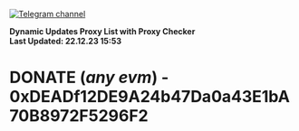 [![Telegram channel](https://img.shields.io/endpoint?url=https://runkit.io/damiankrawczyk/telegram-badge/branches/master?url=https://t.me/n4z4v0d)](https://t.me/n4z4v0d) 

**Dynamic Updates Proxy List with Proxy Checker**  
**Last Updated: 22.12.23 15:53**

# DONATE (_any evm_) - 0xDEADf12DE9A24b47Da0a43E1bA70B8972F5296F2
